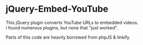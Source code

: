 # jQuery-Embed-YouTube

This jQuery plugin converts YouTube URLs to embedded videos.<br> 
I found numerous plugins, but none that "just worked".

Parts of this code are heavily borrowed from phpJS & linkify.
